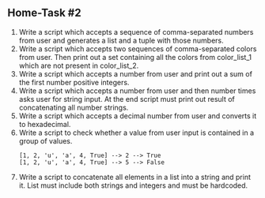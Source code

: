 ## Home-Task #2
1. Write a script which accepts a sequence of comma-separated numbers from user and generates a list and a tuple with those numbers.
2. Write a script which accepts two sequences of comma-separated colors from user. Then print out a set containing all the colors from color_list_1 which are not present in color_list_2.
3. Write a script which accepts a number from user and print out a sum of the first number positive integers.
4. Write a script which accepts a number from user and then number times asks user for string input. At the end script must print out result of concatenating all number strings.
5. Write a script which accepts a decimal number from user and converts it to hexadecimal.
6. Write a script to check whether a value from user input is contained in a group of values.
    ```
   [1, 2, 'u', 'a', 4, True] --> 2 --> True
   [1, 2, 'u', 'a', 4, True] --> 5 --> False
   ```
7. Write a script to concatenate all elements in a list into a string and print it. List must include both strings and integers and must be hardcoded.